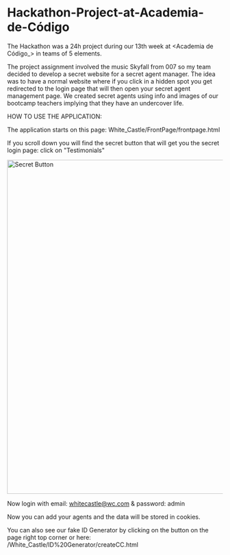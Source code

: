 # Hackathon-Project-at-Academia-de-Código

The Hackathon was a 24h project during our 13th week at <Academia de Código_> in teams of 5 elements. 

The project assignment involved the music Skyfall from 007 so my team decided to develop a secret website for a secret agent manager. The idea was to have a normal website where if you click in a hidden spot you get redirected to the login page that will then open your secret agent management page. We created secret agents using info and images of our bootcamp teachers implying that they have an undercover life. 

HOW TO USE THE APPLICATION:

The application starts on this page:  White_Castle/FrontPage/frontpage.html

If you scroll down you will find the secret button that will get you the secret login page: click on "Testimonials"

<img width="780" alt="Secret Button" src="https://user-images.githubusercontent.com/116366430/233974450-0811d69e-7cbf-4f84-9a80-74cddf0cc616.png">

Now login with email: whitecastle@wc.com & password: admin

Now you can add your agents and the data will be stored in cookies. 

You can also see our fake ID Generator by clicking on the button on the page right top corner or here: /White_Castle/ID%20Generator/createCC.html


